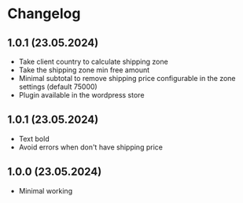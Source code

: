 # Changelog

## 1.0.1 (23.05.2024)

- Take client country to calculate shipping zone
- Take the shipping zone min free amount
- Minimal subtotal to remove shipping price configurable in the zone settings (default 75000)
- Plugin available in the wordpress store

## 1.0.1 (23.05.2024)

- Text bold
- Avoid errors when don't have shipping price

## 1.0.0 (23.05.2024)

- Minimal working
